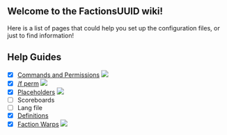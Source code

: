 ## Welcome to the FactionsUUID wiki!
Here is a list of pages that could help you set up the configuration files, or just to find information!

## Help Guides
- [x] [Commands and Permissions](https://github.com/drtshock/Factions/wiki/Commands) ![](https://s9.postimg.org/wkal8ghtr/Untitled-1.png)
- [x] [/f perm](https://github.com/drtshock/Factions/wiki/f-perm) ![](https://s9.postimg.org/wkal8ghtr/Untitled-1.png)
- [x] [Placeholders](https://github.com/drtshock/Factions/wiki/Placeholders) ![](https://s9.postimg.org/wkal8ghtr/Untitled-1.png)
- [ ] Scoreboards
- [ ] Lang file
- [x] [Definitions](https://github.com/drtshock/Factions/wiki/Definitions)
- [x] [Faction Warps](https://github.com/drtshock/Factions/wiki/Factions-Warps) ![](https://s9.postimg.org/wkal8ghtr/Untitled-1.png)
